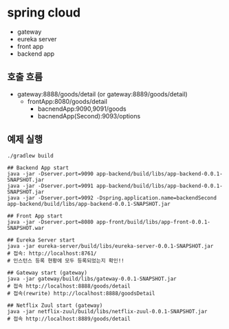 # spring cloud
* gateway
* eureka server
* front app
* backend app

## 호출 흐름
* gateway:8888/goods/detail (or gateway:8889/goods/detail)
  * frontApp:8080/goods/detail
    * bacnendApp:9090,9091/goods
    * bacnendApp(Second):9093/options
    
 ## 예제 실행
 ```
./gradlew build

## Backend App start
java -jar -Dserver.port=9090 app-backend/build/libs/app-backend-0.0.1-SNAPSHOT.jar
java -jar -Dserver.port=9091 app-backend/build/libs/app-backend-0.0.1-SNAPSHOT.jar
java -jar -Dserver.port=9092 -Dspring.application.name=backendSecond app-backend/build/libs/app-backend-0.0.1-SNAPSHOT.jar

## Front App start
java -jar -Dserver.port=8080 app-front/build/libs/app-front-0.0.1-SNAPSHOT.war 

## Eureka Server start
java -jar eureka-server/build/libs/eureka-server-0.0.1-SNAPSHOT.jar
# 접속: http://localhost:8761/
# 인스턴스 등록 현황에 모두 등록되었는지 확인!!

## Gateway start (gateway)
java -jar gateway/build/libs/gateway-0.0.1-SNAPSHOT.jar
# 접속 http://localhost:8888/goods/detail
# 접속(rewrite) http://localhost:8888/goodsDetail

## Netflix Zuul start (gateway)
java -jar netflix-zuul/build/libs/netflix-zuul-0.0.1-SNAPSHOT.jar
# 접속 http://localhost:8889/goods/detail


```